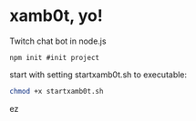 # xamb0t, yo!

Twitch chat bot in node.js

```
npm init #init project
```

start with setting startxamb0t.sh to executable:

```bash
chmod +x startxamb0t.sh
```

ez
